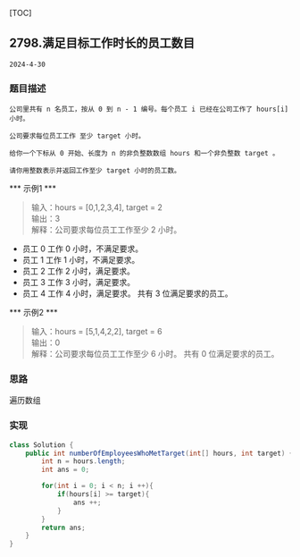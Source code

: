 [TOC]
## 2798.满足目标工作时长的员工数目

```
2024-4-30
```
### 题目描述
```
公司里共有 n 名员工，按从 0 到 n - 1 编号。每个员工 i 已经在公司工作了 hours[i] 小时。

公司要求每位员工工作 至少 target 小时。

给你一个下标从 0 开始、长度为 n 的非负整数数组 hours 和一个非负整数 target 。

请你用整数表示并返回工作至少 target 小时的员工数。
```
*** 示例1 ***
> 输入：hours = [0,1,2,3,4], target = 2    
> 输出：3                   
> 解释：公司要求每位员工工作至少 2 小时。
- 员工 0 工作 0 小时，不满足要求。
- 员工 1 工作 1 小时，不满足要求。
- 员工 2 工作 2 小时，满足要求。
- 员工 3 工作 3 小时，满足要求。
- 员工 4 工作 4 小时，满足要求。
共有 3 位满足要求的员工。        

*** 示例2 ***
> 输入：hours = [5,1,4,2,2], target = 6       
> 输出：0   
> 解释：公司要求每位员工工作至少 6 小时。
共有 0 位满足要求的员工。        
 

### 思路

遍历数组

### 实现
```java
class Solution {
    public int numberOfEmployeesWhoMetTarget(int[] hours, int target) {
        int n = hours.length;
        int ans = 0;

        for(int i = 0; i < n; i ++){
            if(hours[i] >= target){
                ans ++;
            }
        }
        return ans;
    }
}
```